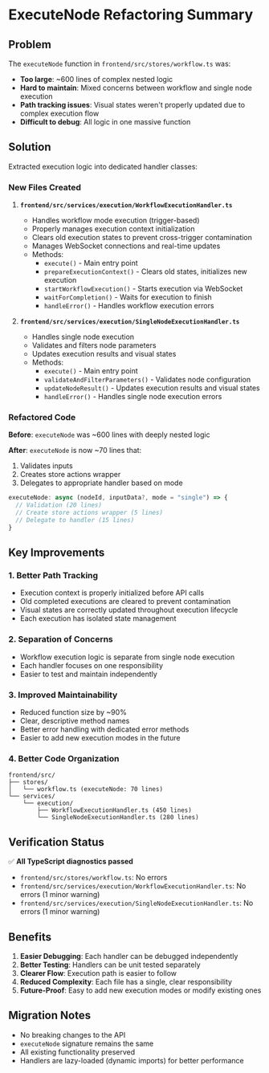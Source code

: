 # ExecuteNode Refactoring Summary

## Problem
The `executeNode` function in `frontend/src/stores/workflow.ts` was:
- **Too large**: ~600 lines of complex nested logic
- **Hard to maintain**: Mixed concerns between workflow and single node execution
- **Path tracking issues**: Visual states weren't properly updated due to complex execution flow
- **Difficult to debug**: All logic in one massive function

## Solution
Extracted execution logic into dedicated handler classes:

### New Files Created

1. **`frontend/src/services/execution/WorkflowExecutionHandler.ts`**
   - Handles workflow mode execution (trigger-based)
   - Properly manages execution context initialization
   - Clears old execution states to prevent cross-trigger contamination
   - Manages WebSocket connections and real-time updates
   - Methods:
     - `execute()` - Main entry point
     - `prepareExecutionContext()` - Clears old states, initializes new execution
     - `startWorkflowExecution()` - Starts execution via WebSocket
     - `waitForCompletion()` - Waits for execution to finish
     - `handleError()` - Handles workflow execution errors

2. **`frontend/src/services/execution/SingleNodeExecutionHandler.ts`**
   - Handles single node execution
   - Validates and filters node parameters
   - Updates execution results and visual states
   - Methods:
     - `execute()` - Main entry point
     - `validateAndFilterParameters()` - Validates node configuration
     - `updateNodeResult()` - Updates execution results and visual states
     - `handleError()` - Handles single node execution errors

### Refactored Code

**Before**: `executeNode` was ~600 lines with deeply nested logic

**After**: `executeNode` is now ~70 lines that:
1. Validates inputs
2. Creates store actions wrapper
3. Delegates to appropriate handler based on mode

```typescript
executeNode: async (nodeId, inputData?, mode = "single") => {
  // Validation (20 lines)
  // Create store actions wrapper (5 lines)
  // Delegate to handler (15 lines)
}
```

## Key Improvements

### 1. **Better Path Tracking**
- Execution context is properly initialized before API calls
- Old completed executions are cleared to prevent contamination
- Visual states are correctly updated throughout execution lifecycle
- Each execution has isolated state management

### 2. **Separation of Concerns**
- Workflow execution logic is separate from single node execution
- Each handler focuses on one responsibility
- Easier to test and maintain independently

### 3. **Improved Maintainability**
- Reduced function size by ~90%
- Clear, descriptive method names
- Better error handling with dedicated error methods
- Easier to add new execution modes in the future

### 4. **Better Code Organization**
```
frontend/src/
├── stores/
│   └── workflow.ts (executeNode: 70 lines)
└── services/
    └── execution/
        ├── WorkflowExecutionHandler.ts (450 lines)
        └── SingleNodeExecutionHandler.ts (280 lines)
```

## Verification Status

✅ **All TypeScript diagnostics passed**
- `frontend/src/stores/workflow.ts`: No errors
- `frontend/src/services/execution/WorkflowExecutionHandler.ts`: No errors (1 minor warning)
- `frontend/src/services/execution/SingleNodeExecutionHandler.ts`: No errors (1 minor warning)

## Benefits

1. **Easier Debugging**: Each handler can be debugged independently
2. **Better Testing**: Handlers can be unit tested separately
3. **Clearer Flow**: Execution path is easier to follow
4. **Reduced Complexity**: Each file has a single, clear responsibility
5. **Future-Proof**: Easy to add new execution modes or modify existing ones

## Migration Notes

- No breaking changes to the API
- `executeNode` signature remains the same
- All existing functionality preserved
- Handlers are lazy-loaded (dynamic imports) for better performance
